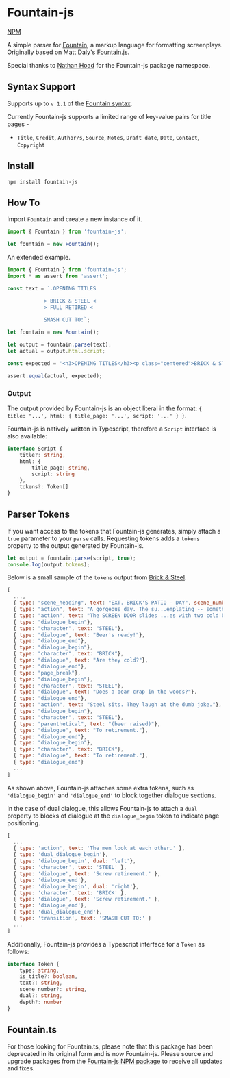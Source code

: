# Fountain-js

[NPM](https://www.npmjs.com/package/fountain-js)

A simple parser for [Fountain](http://fountain.io/), a markup language for formatting screenplays. Originally based on Matt Daly's [Fountain.js](https://github.com/mattdaly/Fountain.js).

Special thanks to [Nathan Hoad](https://www.npmjs.com/~nathanhoad) for the Fountain-js package namespace.

## Syntax Support

Supports up to `v 1.1` of the [Fountain syntax](https://www.fountain.io/syntax#section-changes).

Currently Fountain-js supports a limited range of key-value pairs for title pages -

* `Title`, `Credit`, `Author/s`, `Source`, `Notes`, `Draft date`, `Date`, `Contact`, `Copyright`

## Install

```none
npm install fountain-js
```

## How To

Import `Fountain` and create a new instance of it.

``` javascript
import { Fountain } from 'fountain-js';

let fountain = new Fountain();
```

An extended example.

``` javascript
import { Fountain } from 'fountain-js';
import * as assert from 'assert';

const text = `.OPENING TITLES

            > BRICK & STEEL <
            > FULL RETIRED <

            SMASH CUT TO:`;
        
let fountain = new Fountain();

let output = fountain.parse(text);
let actual = output.html.script;

const expected = '<h3>OPENING TITLES</h3><p class="centered">BRICK & STEEL <br /> FULL RETIRED</p><h2>SMASH CUT TO:</h2>';

assert.equal(actual, expected);
```

### Output

The output provided by Fountain-js is an object literal in the format: `{ title: '...', html: { title_page: '...', script: '...' } }`.

Fountain-js is natively written in Typescript, therefore a `Script` interface is also available:

```typescript
interface Script {
    title?: string,
    html: {
        title_page: string,
        script: string
    },
    tokens?: Token[]
}
```

## Parser Tokens

If you want access to the tokens that Fountain-js generates, simply attach a `true` parameter to your `parse` calls. Requesting tokens adds a `tokens` property to the output generated by Fountain-js.

``` javascript
let output = fountain.parse(script, true);
console.log(output.tokens);
```

Below is a small sample of the `tokens` output from [Brick & Steel](samples/brick%26steel.fountain).

``` javascript
[ 
  ..., 
  { type: "scene_heading", text: "EXT. BRICK'S PATIO - DAY", scene_number: "1"},
  { type: "action", text: "A gorgeous day. The su...emplating -- something."},
  { type: "action", text: "The SCREEN DOOR slides ...es with two cold beers."},
  { type: "dialogue_begin"},
  { type: "character", text: "STEEL"},
  { type: "dialogue", text: "Beer's ready!"},
  { type: "dialogue_end"},
  { type: "dialogue_begin"},
  { type: "character", text: "BRICK"},
  { type: "dialogue", text: "Are they cold?"},
  { type: "dialogue_end"},
  { type: "page_break"},
  { type: "dialogue_begin"},
  { type: "character", text: "STEEL"},
  { type: "dialogue", text: "Does a bear crap in the woods?"},
  { type: "dialogue_end"},
  { type: "action", text: "Steel sits. They laugh at the dumb joke."},
  { type: "dialogue_begin"},
  { type: "character", text: "STEEL"},
  { type: "parenthetical", text: "(beer raised)"},
  { type: "dialogue", text: "To retirement."},
  { type: "dialogue_end"},
  { type: "dialogue_begin"},
  { type: "character", text: "BRICK"},
  { type: "dialogue", text: "To retirement."},
  { type: "dialogue_end"}
  ...
]
```

As shown above, Fountain-js attaches some extra tokens, such as `'dialogue_begin'` and `'dialogue_end'` to block together dialogue sections.

In the case of dual dialogue, this allows Fountain-js to attach a `dual` property to blocks of dialogue at the `dialogue_begin` token to indicate page positioning.

```javascript
[
  ...
  { type: 'action', text: 'The men look at each other.' },
  { type: 'dual_dialogue_begin'},
  { type: 'dialogue_begin', dual: 'left'},
  { type: 'character', text: 'STEEL' },
  { type: 'dialogue', text: 'Screw retirement.' },
  { type: 'dialogue_end'},
  { type: 'dialogue_begin', dual: 'right'},
  { type: 'character', text: 'BRICK' },
  { type: 'dialogue', text: 'Screw retirement.' },
  { type: 'dialogue_end'},
  { type: 'dual_dialogue_end'},
  { type: 'transition', text: 'SMASH CUT TO:' }
  ...
]
```

Additionally, Fountain-js provides a Typescript interface for a `Token` as follows:

```typescript
interface Token {
    type: string,
    is_title?: boolean,
    text?: string,
    scene_number?: string,
    dual?: string,
    depth?: number
}
```

## Fountain.ts

For those looking for Fountain.ts, please note that this package has been deprecated in its original form and is now Fountain-js. Please source and upgrade packages from the [Fountain-js NPM package](https://www.npmjs.com/package/fountain-js) to receive all updates and fixes.
